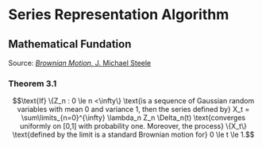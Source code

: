 # Series Representation Algorithm

## Mathematical Fundation
Source: [_Brownian Motion_, J. Michael Steele](https://link.springer.com/chapter/10.1007/978-1-4684-9305-4_3)

### Theorem 3.1
```math
\text{If}  \{Z_n : 0 \le n <\infty\} \text{is a sequence of Gaussian random variables with mean 0 and variance 1, then the series defined by} 
X_t = \sum\limits_{n=0}^{\infty} \lambda_n Z_n \Delta_n(t)
\text{converges uniformly on [0,1] with probability one. Moreover, the process} \{X_t\} \text{defined by the limit is a standard Brownian motion for} 0 \le t \le 1.
```
